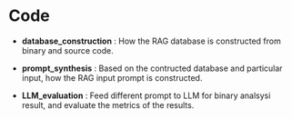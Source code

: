 # Code

 - **database_construction** : How the RAG database is constructed from binary and source code.

 - **prompt_synthesis** : Based on the contructed database and particular input, how the RAG input prompt is constructed.

 - **LLM_evaluation** : Feed different prompt to LLM for binary analsysi result, and evaluate the metrics of the results.
